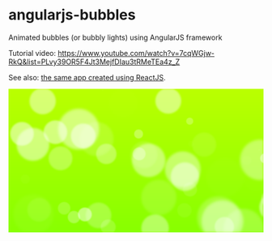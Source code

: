 # angularjs-bubbles
Animated bubbles (or bubbly lights) using AngularJS framework

Tutorial video: https://www.youtube.com/watch?v=7cqWGjw-RkQ&list=PLvy39OR5F4Jt3MejfDIau3tRMeTEa4z_Z

See also: [the same app created using ReactJS](https://github.com/tduyduc/reactjs-bubbles).

![result](result.png)
